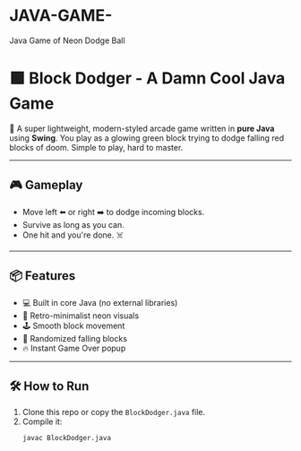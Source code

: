 # JAVA-GAME-
Java Game of Neon Dodge Ball 
# 🟩 Block Dodger - A Damn Cool Java Game

🚀 A super lightweight, modern-styled arcade game written in **pure Java** using **Swing**. You play as a glowing green block trying to dodge falling red blocks of doom. Simple to play, hard to master.

---

## 🎮 Gameplay

- Move left ⬅️ or right ➡️ to dodge incoming blocks.
- Survive as long as you can.
- One hit and you're done. ☠️

---

## 📦 Features

- 💻 Built in core Java (no external libraries)
- 🎨 Retro-minimalist neon visuals
- 🕹️ Smooth block movement
- 🚧 Randomized falling blocks
- 🔥 Instant Game Over popup

---

## 🛠️ How to Run

1. Clone this repo or copy the `BlockDodger.java` file.
2. Compile it:
   ```bash
   javac BlockDodger.java
